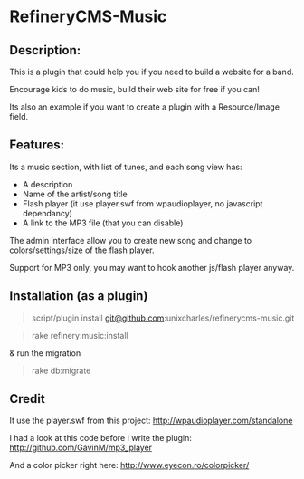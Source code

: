 RefineryCMS-Music
================

Description:
------------

This is a plugin that could help you if you need to build a website for a band. 

Encourage kids to do music, build their web site for free if you can!

Its also an example if you want to create a plugin with a Resource/Image field.

Features:
---------

Its a music section, with list of tunes, and each song view has:

- A description
- Name of the artist/song title
- Flash player (it use player.swf from wpaudioplayer, no javascript dependancy) 
- A link to the MP3 file (that you can disable)

The admin interface allow you to create new song and change to colors/settings/size of the flash player.

Support for MP3 only, you may want to hook another js/flash player anyway.

Installation (as a plugin)
--------------------------
> script/plugin install git@github.com:unixcharles/refinerycms-music.git

> rake refinery:music:install

& run the migration

> rake db:migrate

Credit
------

It use the player.swf from this project:
http://wpaudioplayer.com/standalone

I had a look at this code before I write the plugin:
http://github.com/GavinM/mp3_player

And a color picker right here:
http://www.eyecon.ro/colorpicker/